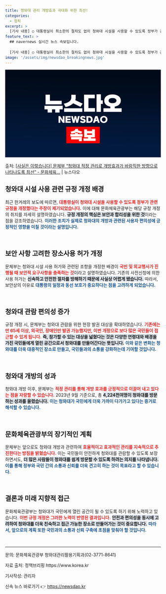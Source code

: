 ```yaml
---
title: 청와대 관리 개방효과 극대화 위한 최선!
categories:
  - 정치
excerpt: >
  [기사 내용] ○ 대통령실이 최소한의 절차도 없이 청와대 시설을 사용할 수 있도록 정부가 관련 규정을 개정한…
feature_text: >
  ## navernews 실시간 뉴스 속보입니다.

  [기사 내용] ○ 대통령실이 최소한의 절차도 없이 청와대 시설을 사용할 수 있도록 정부가 관련 규정을 개정한…
image: '/assets/img/newsdao_breakingnews.jpg'
---
```


![뉴스다오 속보](/assets/img/newsdao_breakingnews.jpg)

<p>출처: <a href="https://newsdao.kr/2125" rel="dofollow">[사실은 이렇습니다] 문체부 “청와대 적정 관리로 개방효과가 바람직한 방향으로 나타나도록 최선” - 문화체육…</a> | 뉴스다오</p>

<h2 data-ke-size="size26">청와대 시설 사용 관련 규정 개정 배경</h2>

<p data-ke-size="size16">최근 한겨레의 보도에 따르면, <b><span style="color: #ee2323;">대통령실이 청와대 시설을 사용할 수 있도록 정부가 관련 규정을 개정했다는 주장이 제기되었습니다.</span></b> 이에 대해 문화체육관광부는 해당 규정 개정의 취지를 자세히 설명하였습니다. <b><span style="background-color: #21538527;">규정 개정의 핵심은 보안과 합리성을 위한 것</span></b>이라는 점을 강조하였습니다. <b><span style="color: #1a5490;">이러한 조치가 실제로 청와대의 개방과 관련된 사용자 편의성에 긍정적인 영향을 미칠 것이라는 설명입니다.</span></b></p>

<p data-ke-size="size16">&nbsp;</p>

<h2 data-ke-size="size26">보안 사항 고려한 장소사용 허가 개정</h2>

<p data-ke-size="size16">문체부는 청와대 시설 사용 허가와 관련된 조항을 개정한 배경이 <b><span style="color: #ee2323;">국빈 및 외교행사가 진행될 때 보안적 요구사항을 충족하는 것</span></b>이라고 설명하였습니다. 기존의 사전신청에 의한 사용 허가는 <b><span style="background-color: #21538527;">신속하고 안전한 절차를 방해하기 때문에 사실상 어렵게 됐습니다.</span></b> 따라서, 보안상의 이유로 <b><span style="color: #1a5490;">대통령의 일정과 동선 보호가 중요하다는 점을 고려하게 되었습니다.</span></b></p>

<p data-ke-size="size16">&nbsp;</p>

<h2 data-ke-size="size26">청와대 관람 편의성 증가</h2>

<p data-ke-size="size16">규정 개정 시, 문체부는 청와대 관람을 위한 현장 발권 대상을 확대하였습니다. <b><span style="color: #ee2323;">기존에는 만 65세 이상, 외국인, 장애인만 발권 가능했지만, 이번 개정으로 보다 많은 국민들이 접근할 수 있게 됩니다.</span></b> <b><span style="background-color: #21538527;">즉, 참가할 수 있는 대상을 넓혔다는 것은 다양한 연령대와 배경을 가진 국민들에게 열린 공간으로서 청와대를 만들어간다는 뜻입니다.</span></b> <b><span style="color: #1a5490;">이와 같은 변화는 청와대를 더욱 대중적인 장소로 만들고, 국민들과의 소통을 강화하는데 기여할 것입니다.</span></b></p>

<p data-ke-size="size16">&nbsp;</p>

<h2 data-ke-size="size26">청와대 개방의 성과</h2>

<p data-ke-size="size16">청와대 개방 이후, 문체부는 <b><span style="color: #ee2323;">적정 관리를 통해 개방 효과를 긍정적으로 이끌어 내고 있다는 점을 자랑할 수 있습니다.</span></b> 2023년 9월 기준으로, 총 <b><span style="background-color: #21538527;">4,224천여명이 청와대를 방문하는 성과를 올렸습니다.</span></b> <b><span style="color: #1a5490;">이는 청와대가 국민에게 더욱 가까이 다가가고 있다는 증거로 해석할 수 있습니다.</span></b></p>

<p data-ke-size="size16">&nbsp;</p>

<h2 data-ke-size="size26">문화체육관광부의 장기적인 계획</h2>

<p data-ke-size="size16">문체부는 앞으로도 청와대 개방과 관련하여 <b><span style="color: #ee2323;">효율적이고 효과적인 관리를 지속적으로 추진한다는 방침을 밝혔습니다.</span></b> 이는 국민들이 안전하게 청와대를 관람할 수 있도록 보장하면서도, <b><span style="background-color: #21538527;">더 많은 사람들이 청와대를 쉽게 방문할 수 있도록 하려는 의지를 나타냅니다.</span></b> <b><span style="color: #1a5490;">이를 통해 정부와 국민 간의 소통과 신뢰를 더욱 견고히 하는 것이 목표라고 할 수 있습니다.</span></b></p>

<p data-ke-size="size16">&nbsp;</p>

<h2 data-ke-size="size26">결론과 미래 지향적 접근</h2>

<p data-ke-size="size16">문화체육관광부는 청와대가 국민에게 열린 공간이 될 수 있도록 하기 위해 노력하고 있습니다. <b><span style="color: #ee2323;">이번 규정 개정은 그러한 노력이 반영된 결과입니다.</span></b> <b><span style="background-color: #21538527;">안전과 편의성을 동시에 고려하여 청와대를 더욱 친숙하고 접근 가능한 장소로 만들어가는 것이 중요합니다.</span></b> <b><span style="color: #1a5490;">따라서, 앞으로의 계획 또한 국민과의 소통과 신뢰 구축에 초점을 맞춰야 할 것입니다.</span></b></p>

<p data-ke-size="size16">&nbsp;</p>

<hr> 

<p data-ke-size="size16">문의: 문화체육관광부 청와대관리활용기획과(02-3771-8641)</p>
<p data-ke-size="size16">자료 출처: 정책브리핑 https://www.korea.kr</p>
<p data-ke-size="size16">기사작성: 관리자</p>
<p data-ke-size="size16"></p> 

신속 뉴스 바로가기 👉 <a href="https://newsdao.kr" rel="dofollow">https://newsdao.kr</a>


